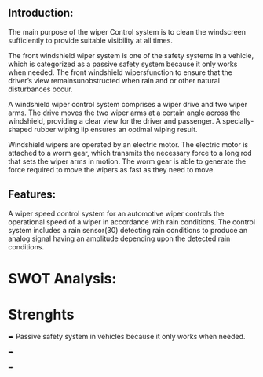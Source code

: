 ## Introduction:

The main purpose of the wiper Control system is to clean the windscreen sufficiently to provide suitable visibility at all times.

The front windshield wiper system is one of the safety systems in a vehicle, which is categorized as a passive safety system because it only works when needed. The front windshield wipersfunction to ensure that the driver’s view remainsunobstructed when rain and or other natural disturbances occur.

A windshield wiper control system comprises a wiper drive and two wiper arms. The drive moves the two wiper arms at a certain angle across the windshield, providing a clear view for the driver and passenger. A specially-shaped rubber wiping lip ensures an optimal wiping result.

Windshield wipers are operated by an electric motor. The electric motor is attached to a worm gear, which transmits the necessary force to a long rod that sets the wiper arms in motion. The worm gear is able to generate the force required to move the wipers as fast as they need to move.

## Features:

A wiper speed control system for an automotive wiper controls the operational speed of a wiper in accordance with rain conditions. The control system includes a rain sensor(30) detecting rain conditions to produce an analog signal having an amplitude depending upon the detected rain conditions.

# SWOT Analysis:

# Strenghts

 ➨ Passive safety system in vehicles because it only works when needed.
 
 ➨ 
 
 ➨

